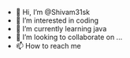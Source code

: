 - 👋 Hi, I’m @Shivam31sk
- 👀 I’m interested in coding
- 🌱 I’m currently learning java 
- 💞️ I’m looking to collaborate on ...
- 📫 How to reach me 

<!---
Shivam31sk/Shivam31sk is a ✨ special ✨ repository because its `README.md` (this file) appears on your GitHub profile.
You can click the Preview link to take a look at your changes.
--->

